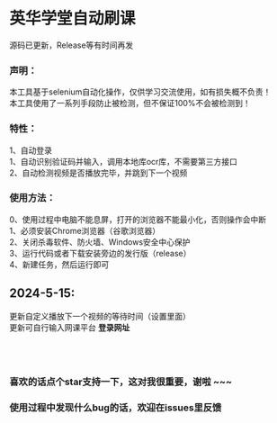 # 英华学堂自动刷课

源码已更新，Release等有时间再发
### 声明：
本工具基于selenium自动化操作，仅供学习交流使用，如有损失概不负责！<br>
本工具使用了一系列手段防止被检测，但不保证100%不会被检测到！

### 特性：
1、自动登录<br>
1、自动识别验证码并输入，调用本地库ocr库，不需要第三方接口<br>
2、自动检测视频是否播放完毕，并跳到下一个视频

### 使用方法：
0、使用过程中电脑不能息屏，打开的浏览器不能最小化，否则操作会中断<br>
1、必须安装Chrome浏览器（谷歌浏览器）<br>
2、关闭杀毒软件、防火墙、Windows安全中心保护<br>
3、运行代码或者下载安装旁边的发行版（release）<br>
4、新建任务，然后运行即可

## 2024-5-15:<br>
更新自定义播放下一个视频的等待时间（设置里面）<br>
更新可自行输入网课平台 <strong>登录网址<strong><br>
<br>
<br>
<br>
### 喜欢的话点个star支持一下，这对我很重要，谢啦 ~~~
### 使用过程中发现什么bug的话，欢迎在issues里反馈





